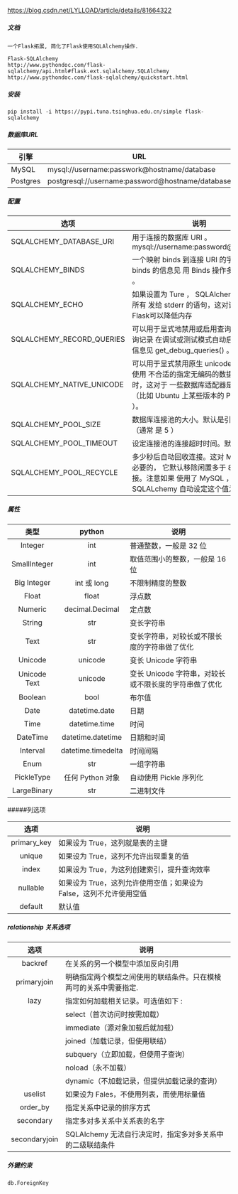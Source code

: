 https://blog.csdn.net/LYLLOAD/article/details/81664322

##### 文档

```
一个Flask拓展, 简化了Flask使用SQLAlchemy操作. 

Flask-SQLAlchemy 
http://www.pythondoc.com/flask-sqlalchemy/api.html#flask.ext.sqlalchemy.SQLAlchemy
http://www.pythondoc.com/flask-sqlalchemy/quickstart.html
```

##### 安装

```
pip install -i https://pypi.tuna.tsinghua.edu.cn/simple flask-sqlalchemy
```

##### 数据库URL

| 引擎     | URL                                              |
| -------- | ------------------------------------------------ |
| MySQL    | mysql://username:passwork@hostname/database      |
| Postgres | postgresql://username:password@hostname/database |

##### 配置

| 选项                      | 说明                                                         |
| ------------------------- | ------------------------------------------------------------ |
| SQLALCHEMY_DATABASE_URI   | 用于连接的数据库 URI 。 mysql://username:password@server/db  |
| SQLALCHEMY_BINDS          | 一个映射 binds 到连接 URI 的字典。更多 binds 的信息见 用 Binds 操作多个数据库 。 |
| SQLALCHEMY_ECHO           | 如果设置为 Ture ， SQLAlchemy 会记录所有 发给 stderr 的语句，这对调试有用。Flask可以降低内存 |
| SQLALCHEMY_RECORD_QUERIES | 可以用于显式地禁用或启用查询记录。查询记录 在调试或测试模式自动启用。更多信息见 get_debug_queries() 。 |
| SQLALCHEMY_NATIVE_UNICODE | 可以用于显式禁用原生 unicode 支持。当使用 不合适的指定无编码的数据库默认值时，这对于 一些数据库适配器是必须的（比如 Ubuntu 上某些版本的 PostgreSQL ）。 |
| SQLALCHEMY_POOL_SIZE      | 数据库连接池的大小。默认是引擎默认值（通常 是 5 ）           |
| SQLALCHEMY_POOL_TIMEOUT   | 设定连接池的连接超时时间。默认是 10 。                       |
| SQLALCHEMY_POOL_RECYCLE   | 多少秒后自动回收连接。这对 MySQL 是必要的， 它默认移除闲置多于 8 小时的连接。注意如果 使用了 MySQL ， Flask-SQLALchemy 自动设定这个值为 2 小时 |

##### 属性

|     类型     |       python       | 说明                                                  |
| :----------: | :----------------: | ----------------------------------------------------- |
|   Integer    |        int         | 普通整数，一般是 32 位                                |
| SmallInteger |        int         | 取值范围小的整数，一般是 16 位                        |
| Big Integer  |    int 或 long     | 不限制精度的整数                                      |
|    Float     |       float        | 浮点数                                                |
|   Numeric    |  decimal.Decimal   | 定点数                                                |
|    String    |        str         | 变长字符串                                            |
|     Text     |        str         | 变长字符串，对较长或不限长度的字符串做了优化          |
|   Unicode    |      unicode       | 变长 Unicode 字符串                                   |
| Unicode Text |      unicode       | 变长 Unicode 字符串，对较长或不限长度的字符串做了优化 |
|   Boolean    |        bool        | 布尔值                                                |
|     Date     |   datetime.date    | 日期                                                  |
|     Time     |   datetime.time    | 时间                                                  |
|   DateTime   | datetime.datetime  | 日期和时间                                            |
|   Interval   | datetime.timedelta | 时间间隔                                              |
|     Enum     |        str         | 一组字符串                                            |
|  PickleType  |  任何 Python 对象  | 自动使用 Pickle 序列化                                |
| LargeBinary  |        str         | 二进制文件                                            |

#####列选项

|    选项     | 说明                                                         |
| :---------: | ------------------------------------------------------------ |
| primary_key | 如果设为 True，这列就是表的主键                              |
|   unique    | 如果设为 True，这列不允许出现重复的值                        |
|    index    | 如果设为 True，为这列创建索引，提升查询效率                  |
|  nullable   | 如果设为 True，这列允许使用空值；如果设为 False，这列不允许使用空值 |
|   default   | 默认值                                                       |

##### relationship 关系选项

|     选项      | 说明                                                         |
| :-----------: | ------------------------------------------------------------ |
|    backref    | 在关系的另一个模型中添加反向引用                             |
|  primaryjoin  | 明确指定两个模型之间使用的联结条件。只在模棱两可的关系中需要指定. |
|     lazy      | 指定如何加载相关记录。可选值如下 :                           |
|               | select（首次访问时按需加载）                                 |
|               | immediate（源对象加载后就加载）                              |
|               | joined（加载记录，但使用联结）                               |
|               | subquery（立即加载，但使用子查询）                           |
|               | noload（永不加载）                                           |
|               | dynamic（不加载记录，但提供加载记录的查询）                  |
|    uselist    | 如果设为 Fales，不使用列表，而使用标量值                     |
|   order_by    | 指定关系中记录的排序方式                                     |
|   secondary   | 指定多对多关系中关系表的名字                                 |
| secondaryjoin | SQLAlchemy 无法自行决定时，指定多对多关系中的二级联结条件    |

##### 外键约束

```python
db.ForeignKey
```





```





```






























